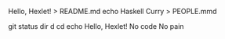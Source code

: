 Hello, Hexlet! > README.md
echo Haskell Curry > PEOPLE.mmd

git status
dir
d
cd
echo Hello, Hexlet!
No code No pain
